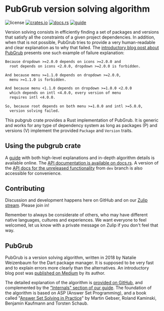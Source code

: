 # PubGrub version solving algorithm

![license](https://img.shields.io/crates/l/pubgrub.svg)
[![crates.io](https://img.shields.io/crates/v/pubgrub.svg?logo=rust)][crates]
[![docs.rs](https://img.shields.io/badge/docs.rs-pubgrub-yellow)][docs]
[![guide](https://img.shields.io/badge/guide-pubgrub-pink?logo=read-the-docs)][guide]

Version solving consists in efficiently finding a set of packages and versions
that satisfy all the constraints of a given project dependencies.
In addition, when that is not possible,
PubGrub tries to provide a very human-readable and clear
explanation as to why that failed.
The [introductory blog post about PubGrub][medium-pubgrub] presents
one such example of failure explanation:

```txt
Because dropdown >=2.0.0 depends on icons >=2.0.0 and
  root depends on icons <2.0.0, dropdown >=2.0.0 is forbidden.

And because menu >=1.1.0 depends on dropdown >=2.0.0,
  menu >=1.1.0 is forbidden.

And because menu <1.1.0 depends on dropdown >=1.0.0 <2.0.0
  which depends on intl <4.0.0, every version of menu
  requires intl <4.0.0.

So, because root depends on both menu >=1.0.0 and intl >=5.0.0,
  version solving failed.
```

This pubgrub crate provides a Rust implementation of PubGrub.
It is generic and works for any type of dependency system
as long as packages (P) and versions (V) implement
the provided `Package` and `Version` traits.


## Using the pubgrub crate

A [guide][guide] with both high-level explanations and
in-depth algorithm details is available online.
The [API documentation is available on docs.rs][docs].
A version of the [API docs for the unreleased functionality][docs-dev] from `dev` branch is also
accessible for convenience.


## Contributing

Discussion and development happens here on GitHub and on our
[Zulip stream](https://rust-lang.zulipchat.com/#narrow/stream/260232-t-cargo.2FPubGrub).
Please join in!

Remember to always be considerate of others,
who may have different native languages, cultures and experiences.
We want everyone to feel welcomed,
let us know with a private message on Zulip if you don't feel that way.


## PubGrub

PubGrub is a version solving algorithm,
written in 2018 by Natalie Weizenbaum
for the Dart package manager.
It is supposed to be very fast and to explain errors
more clearly than the alternatives.
An introductory blog post was
[published on Medium][medium-pubgrub] by its author.

The detailed explanation of the algorithm is
[provided on GitHub][github-pubgrub],
and complemented by the ["Internals" section of our guide][guide-internals].
The foundation of the algorithm is based on ASP (Answer Set Programming),
and a book called
"[Answer Set Solving in Practice][potassco-book]"
by Martin Gebser, Roland Kaminski, Benjamin Kaufmann and Torsten Schaub.

[crates]: https://crates.io/crates/pubgrub
[guide]: https://pubgrub-rs-guide.pages.dev
[guide-internals]: https://pubgrub-rs-guide.pages.dev/internals/intro.html
[docs]: https://docs.rs/pubgrub
[docs-dev]: https://pubgrub-rs.github.io/pubgrub/pubgrub/
[medium-pubgrub]: https://medium.com/@nex3/pubgrub-2fb6470504f
[github-pubgrub]: https://github.com/dart-lang/pub/blob/master/doc/solver.md
[potassco-book]: https://potassco.org/book/
